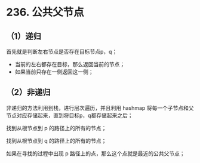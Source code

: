 # 236. 公共父节点

## （1）递归

首先就是判断左右节点是否存在目标节点p，q；

- 当前的左右都存在目标，那么返回当前的节点；
- 如果当前只存在一侧返回这一侧；

## （2）非递归

非递归的方法利用到栈，进行层次遍历，并且利用 hashmap 将每一个子节点和父节点对应存储起来，直到将目标p，q都存储起来之后；

找到从根节点到 p 的路径上的所有的节点；

找到从根节点到 q 的路径上的所有的节点；

如果在寻找的过程中出现 p 路径上的点，那么这个点就是最近的公共父节点；

